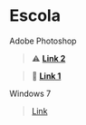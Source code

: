 # Escola

Adobe Photoshop

> :warning: [**Link 2**](https://mega.nz/folder/QLQA2RQC#WQPWRjhfOOh4gLaKwbTEQQ)

> :memo: [**Link 1**](https://github.com/MarcosVitor2005/CENTRO_DE_ESTUDO/raw/main/docs/arquivos/PS32Bits.7z)

Windows 7

> [Link](/paginas/windows.md)

